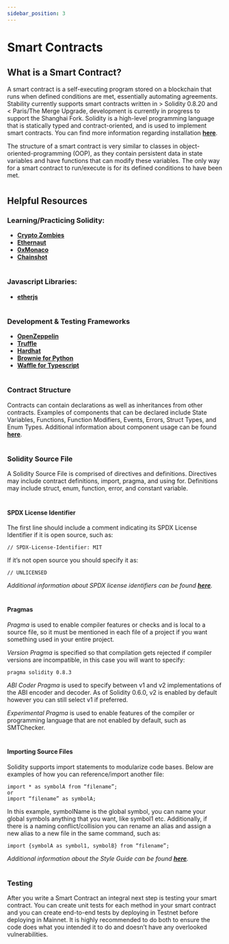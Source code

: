 ```yaml
---
sidebar_position: 3
---
```


# Smart Contracts

## What is a Smart Contract?
A smart contract is a self-executing program stored on a blockchain that runs when defined conditions are met, essentially automating agreements. Stability currently supports smart contracts written in > Solidity 0.8.20 and < Paris/The Merge Upgrade, development is currently in progress to support the Shanghai Fork. Solidity is a high-level programming language that is statically typed and contract-oriented, and is used to implement smart contracts. You can find more information regarding installation **[here](https://docs.soliditylang.org/en/latest/installing-solidity.html#)**.  

The structure of a smart contract is very similar to classes in object-oriented-programming (OOP), as they contain persistent data in state variables and have functions that can modify these variables. The only way for a smart contract to run/execute is for its defined conditions to have been met.  

#

## Helpful Resources
### Learning/Practicing Solidity: 
- **[Crypto Zombies](https://cryptozombies.io/)**
- **[Ethernaut](https:://ethernaut.openzeppelin.com/)**
- **[0xMonaco](http://0xmonaco.ctf.paradigm.xyz/)**
- **[Chainshot](https:://chainshot.com)**

# 

### Javascript Libraries:
- **[etherjs](https://docs.ethers.io)**

#

### Development & Testing Frameworks
- **[OpenZeppelin](https://docs.openzeppelin.com/)**
- **[Truffle](https://trufflesuite.com/)**
- **[Hardhat](https://hardhat.org/docs)**
- **[Brownie for Python](https://eth-brownie.readthedocs.io/en/stable/)**
- **[Waffle for Typescript](https://ethereum-waffle.readthedocs.io/en/latest/)**

#

### Contract Structure
Contracts can contain declarations as well as inheritances from other contracts. Examples of components that can be declared include State Variables, Functions, Function Modifiers, Events, Errors, Struct Types, and Enum Types. Additional information about component usage can be found **[here](https://docs.soliditylang.org/en/latest/structure-of-a-contract.html)**.

#

### Solidity Source File
A Solidity Source File is comprised of directives and definitions. Directives may include contract definitions, import, pragma, and using for. Definitions may include struct, enum, function, error, and constant variable.  

#

#### SPDX License Identifier
The first line should include a comment indicating its SPDX License Identifier if it is open source, such as:    
```
// SPDX-License-Identifier: MIT
```

 If it’s not open source you should specify it as:  
```
// UNLICENSED
```
_Additional information about SPDX license identifiers can be found **[here](https://spdx.org/ids-how)**._

#

#### Pragmas
_Pragma_ is used to enable compiler features or checks and is local to a source file, so it must be mentioned in each file of a project if you want something used in your entire project.  

_Version Pragma_ is specified so that compilation gets rejected if compiler versions are incompatible, in this case you will want to specify:
```
pragma solidity 0.8.3
```

_ABI Coder Pragma_ is used to specify between v1 and v2 implementations of the ABI encoder and decoder. As of Solidity 0.6.0, v2 is enabled by default however you can still select v1 if preferred.  

_Experimental Pragma_ is used to enable features of the compiler or programming language that are not enabled by default, such as SMTChecker.  

#

#### Importing Source Files
Solidity supports import statements to modularize code bases. Below are examples of how you can reference/import another file:  
```
import * as symbolA from “filename”;
or
import “filename” as symbolA;
```  

In this example, symbolName is the global symbol, you can name your global symbols anything that you want, like symbol1 etc. Additionally, if there is a naming conflict/collision you can rename an alias and assign a new alias to a new file in the same command, such as:
```
import {symbolA as symbol1, symbolB} from “filename”;
```  

_Additional information about the Style Guide can be found **[here](https://docs.soliditylang.org/en/latest/style-guide.html#style-guide)**._

#

### Testing
After you write a Smart Contract an integral next step is testing your smart contract. You can create unit tests for each method in your smart contract and you can create end-to-end tests by deploying in Testnet before deploying in Mainnet. It is highly recommended to do both to ensure the code does what you intended it to do and doesn’t have any overlooked vulnerabilities.
